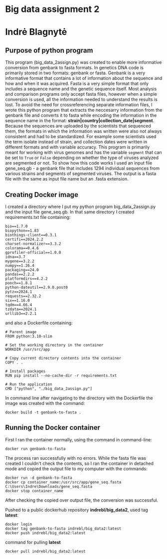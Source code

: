# Big data assignment 2
# Indrė Blagnytė
## Purpose of python program
This program (big_data_2assign.py) was created to enable more informative conversion from genbank to fasta formats. In genetics DNA code is primarily stored in two formats: genbank or fasta. Genbank is a very informative format that contains a lot of information about the sequence and how and when it was acquired. Fasta is a very simple format that only includes a sequence name and the genetic sequence itself. Most analysis and comparison programs only accept fasta files, however when a simple conversion is used, all the information needed to understand the results is lost. To avoid the need for crossreferencing separate information files, I wrote this python program that extracts the neccesarry information from the genbank file and converts it to fasta while encoding the information in the sequence name in the format: **strain|country|collection_date|segment**. Because the sequences are uploaded by the scientists that sequenced them, the formats in which the information was written were also not always consistent and had to be standardized. For example some scientists used the term isolate instead of strain, and collection dates were written in different formats and with variable accuracy. This program is primarily meant for working with virus genomes and has the variable `segment` that can be set to `True` or `False` depending on whether the type of viruses analyzed are segmented or not. To show how this code works I used an input file gene_seq.gb - a genbank file that includes 1294 individual sequences from various strains and segments of segmented viruses. The output is a fasta file with the same as input file name but an .fasta extension.

## Creating Docker image
I created a directory where I put my python program big_data_2assign.py and the input file gene_seq.gb. In that same directory I created requirements.txt file containing:
```
bio==1.7.0
biopython==1.83
biothings-client==0.3.1
certifi==2024.2.2
charset-normalizer==3.3.2
colorama==0.4.6
gprofiler-official==1.0.0
idna==3.7
mygene==3.2.2
numpy==1.26.4
packaging==24.0
pandas==2.2.2
platformdirs==4.2.2
pooch==1.8.1
python-dateutil==2.9.0.post0
pytz==2024.1
requests==2.32.2
six==1.16.0
tqdm==4.66.4
tzdata==2024.1
urllib3==2.2.1
```
and also a Dockerfile containing:
```
# Parent image
FROM python:3.10-slim

# Set the working directory in the container
WORKDIR /usr/src/app

# Copy current directory contents into the container
COPY . .

# Install packages
RUN pip install --no-cache-dir -r requirements.txt

# Run the application
CMD ["python", "./big_data_2assign.py"]
```

In command line after navigating to the directory with the Dockerfile the image was created with the command:

```
docker build -t genbank-to-fasta .
```
## Running the Docker container
First I ran the container normally, using the command in command-line:
```
docker run genbank-to-fasta
```

The process ran successfully with no errors. While the fasta file was created I couldn't check the contents, so I ran the container in detached mode and copied the output file to my computer with the commands:

```
docker run -d genbank-to-fasta
docker cp container_name:/usr/src/app/gene_seq.fasta C:\Users\Indre\Downloads/gene_seq.fasta
docker stop container_name
```

After checking the copied over output file, the conversion was successful.

Pushed to a public dockerhub repository **indrebl/big_data2**, used tag **latest**:

```
docker login
docker tag genbank-to-fasta indrebl/big_data2:latest
docker push indrebl/big_data2:latest
```
command for pulling **latest**
```
docker pull indrebl/big_data2:latest
```